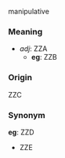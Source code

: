 manipulative
### Meaning
+ _adj_: ZZA
    + __eg__: ZZB

### Origin

ZZC

### Synonym

__eg__: ZZD

+ ZZE


